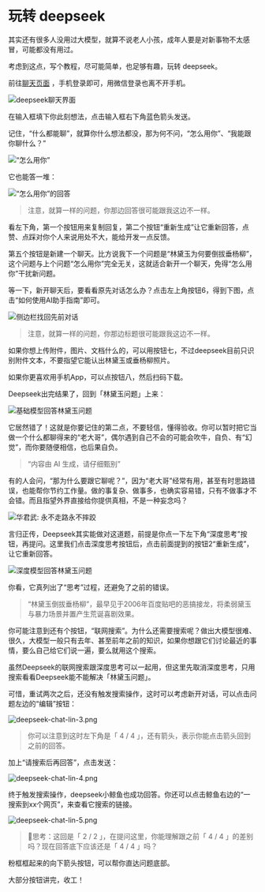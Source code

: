 # 玩转 deepseek

其实还有很多人没用过大模型，就算不说老人小孩，成年人要是对新事物不太感冒，可能都没有用过。

考虑到这点，写个教程，尽可能简单，也足够有趣，玩转 deepseek。

前往[聊天页面](https://chat.deepseek.com) ，手机登录即可，用微信登录也离不开手机。

![deepseek聊天界面](assets/deepseek-chat.png)

在输入框填下你此刻想法，点击输入框右下角蓝色箭头发送。

记住，“什么都能聊”，就算你什么想法都没，那为何不问，“怎么用你”、“我能跟你聊什么？”

![“怎么用你”](assets/deepseek-chat2.png)

它也能答一堆：

![“怎么用你”的回答](assets/deepseek-chat3.png)

> 注意，就算一样的问题，你那边回答很可能跟我这边不一样。

看左下角，第一个按钮用来复制回复，第二个按钮“重新生成”让它重新回答，点赞、点踩对你个人来说用处不大，能给开发一点反馈。

第五个按钮是新建一个聊天。比方说我下一个问题是“林黛玉为何要倒拔垂杨柳”，这个问题与上个问题“怎么用你”完全无关，这就适合新开一个聊天，免得“怎么用你”干扰新问题。

等一下，新开聊天后，要看看原先对话怎么办？点击左上角按钮6，得到下图，点击“如何使用AI助手指南”即可。

![侧边栏找回先前对话](assets/deepseek-chat4.png)

> 注意，就算一样的问题，你那边标题很可能跟我这边不一样。

如果你想上传附件，图片、文档什么的，可以用按钮七，不过deepseek目前只识别附件文本，不要指望它能认出林黛玉或垂杨柳照片。

如果你更喜欢用手机App，可以点按钮八，然后扫码下载。

Deepseek出完结果了，回到「林黛玉问题」上来：

![基础模型回答林黛玉问题](assets/deepseek-chat-lin-1.png)

它居然错了！这就是你要记住的第二点，不要轻信，懂得验收。你可以暂时把它当做一个什么都聊得来的“老大哥”，偶尔遇到自己不会的可能会吹牛，自负、有“幻觉”，而你要随便相信，也后果自负。

> “内容由 AI 生成，请仔细甄别”

有的人会问，“那为什么要跟它聊呢？”，因为“老大哥”经常有用，甚至有时思路错误，也能帮你节约工作量。做的事复杂、做事多，也确实容易错，只有不做事才不会错。而且指望外界直接给你提供真相，不是一种妄念吗？

![华君武: 永不走路永不摔跤](../../mistake/hua-junwu-永不走路永不摔跤.jpg)

言归正传，Deepseek其实能做对这道题，前提是你点一下左下角“深度思考”按钮，再提问。这里我们点击深度思考按钮后，点击前面提到的按钮2“重新生成”，让它重新回答。

![深度模型回答林黛玉问题](assets/deepseek-chat-lin-2.png)

你看，它真列出了“思考”过程，还避免了之前的错误。

> “林黛玉倒拔垂杨柳”，最早见于2006年百度贴吧的恶搞接龙，将柔弱黛玉与暴力场景并置产生荒诞喜剧效果。

你可能注意到还有个按钮，“联网搜索”。为什么还需要搜索呢？做出大模型很难、很久，大模型一般只有去年、甚至前年之前的知识，如果你想跟它们讨论最近的事情，要么自己给它们说一遍，要么就用这个搜索。

虽然Deepseek的联网搜索跟深度思考可以一起用，但这里先取消深度思考，只用搜索看看Deepseek能不能解决「林黛玉问题」。

可惜，重试两次之后，还没有触发搜索操作，这时可以考虑新开对话，可以点击问题左边的“编辑”按钮：

![deepseek-chat-lin-3.png](assets/deepseek-chat-lin-3.png)

> 你可以注意到这时左下角是「 4 / 4 」，还有箭头，表示你能点击箭头回到之前的回答。

加上“请搜索后再回答”，点击发送：

![deepseek-chat-lin-4.png](assets/deepseek-chat-lin-4.png)

终于触发搜索操作，deepseek小鲸鱼也成功回答。你还可以点击鲸鱼右边的“一搜索到xx个网页”，来查看它搜索的链接。

![deepseek-chat-lin-5.png](assets/deepseek-chat-lin-5.png)

> 💭思考：这回是「 2 / 2 」，在提问这里，你能理解跟之前「 4 / 4 」的差别吗？现在回答底下应该还是「 4 / 4 」吗？

粉框框起来的向下箭头按钮，可以帮你直达问题底部。

大部分按钮讲完，收工！
